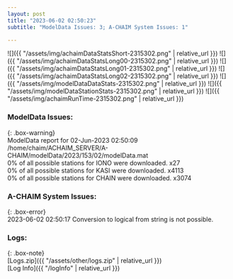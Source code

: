 ```yaml
---
layout: post
title: "2023-06-02 02:50:23"
subtitle: "ModelData Issues: 3; A-CHAIM System Issues: 1"

---
```


![]({{ "/assets/img/achaimDataStatsShort-2315302.png" | relative_url }})
![]({{ "/assets/img/achaimDataStatsLong00-2315302.png" | relative_url }})
![]({{ "/assets/img/achaimDataStatsLong01-2315302.png" | relative_url }})
![]({{ "/assets/img/achaimDataStatsLong02-2315302.png" | relative_url }})
![]({{ "/assets/img/modelDataDataStats-2315302.png" | relative_url }})
![]({{ "/assets/img/modelDataStationStats-2315302.png" | relative_url }})
![]({{ "/assets/img/achaimRunTime-2315302.png" | relative_url }})


### ModelData Issues:  
  
{: .box-warning}  
 ModelData report for 02-Jun-2023 02:50:09   
 /home/chaim/ACHAIM_SERVER/A-CHAIM/modelData/2023/153/02/modelData.mat   
 0% of all possible stations for IONO were downloaded. x27   
 0% of all possible stations for KASI were downloaded. x4113   
 0% of all possible stations for CHAIN were downloaded. x3074   
  
### A-CHAIM System Issues:  
  
{: .box-error}  
2023-06-02 02:50:17 Conversion to logical from string is not possible.  

### Logs:  
  
{: .box-note}  
[Logs.zip]({{ "/assets/other/logs.zip" | relative_url }})  
[Log Info]({{ "/logInfo" | relative_url }})  
